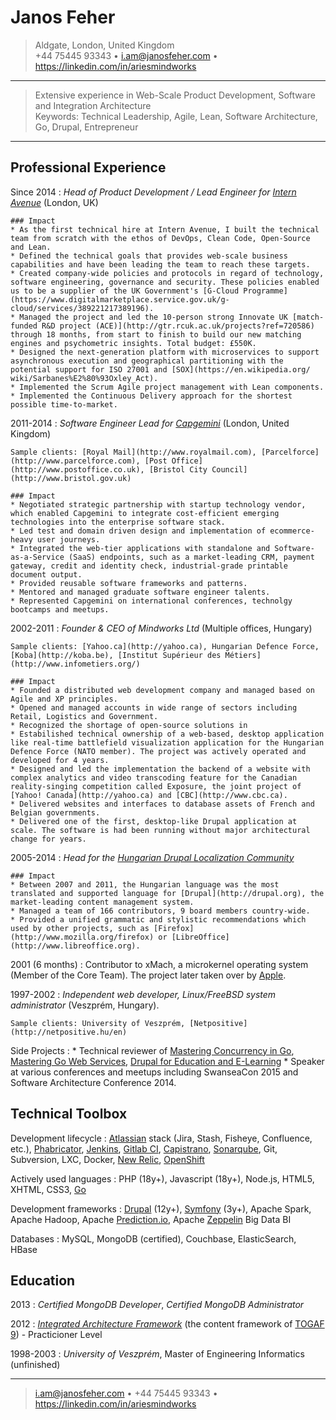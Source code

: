 Janos Feher
===========

>  Aldgate, London, United Kingdom \
>  +44 75445 93343 • <i.am@janosfeher.com> • <https://linkedin.com/in/ariesmindworks>

----

>  Extensive experience in Web-Scale Product Development, Software and Integration Architecture \
>  Keywords: Technical Leadership, Agile, Lean, Software Architecture, Go, Drupal, Entrepreneur

----

## Professional Experience

Since 2014
:   *Head of Product Development / Lead Engineer for [Intern Avenue](https://www.internavenue.com/)* (London, UK)

    ### Impact
    * As the first technical hire at Intern Avenue, I built the technical team from scratch with the ethos of DevOps, Clean Code, Open-Source and Lean.
    * Defined the technical goals that provides web-scale business capabilities and have been leading the team to reach these targets.
    * Created company-wide policies and protocols in regard of technology, software engineering, governance and security. These policies enabled us to be a supplier of the UK Government's [G-Cloud Programme](https://www.digitalmarketplace.service.gov.uk/g-cloud/services/389221217389196).
    * Managed the project and led the 10-person strong Innovate UK [match-funded R&D project (ACE)](http://gtr.rcuk.ac.uk/projects?ref=720586) through 18 months, from start to finish to build our new matching engines and psychometric insights. Total budget: £550K. 
    * Designed the next-generation platform with microservices to support asynchronous execution and geographical partitioning with the potential support for ISO 27001 and [SOX](https://en.wikipedia.org/ wiki/Sarbanes%E2%80%93Oxley_Act).
    * Implemented the Scrum Agile project management with Lean components.
    * Implemented the Continuous Delivery approach for the shortest possible time-to-market. 

2011-2014
:   *Software Engineer Lead for [Capgemini](https://www.capgemini.com/)* (London, United Kingdom)
    
    Sample clients: [Royal Mail](http://www.royalmail.com), [Parcelforce](http://www.parcelforce.com), [Post Office](http://www.postoffice.co.uk), [Bristol City Council](http://www.bristol.gov.uk)

    ### Impact
    * Negotiated strategic partnership with startup technology vendor, which enabled Capgemini to integrate cost-efficient emerging technologies into the enterprise software stack.
    * Led test and domain driven design and implementation of ecommerce-heavy user journeys.
    * Integrated the web-tier applications with standalone and Software-as-a-Service (SaaS) endpoints, such as a market-leading CRM, payment gateway, credit and identity check, industrial-grade printable document output.
    * Provided reusable software frameworks and patterns.
    * Mentored and managed graduate software engineer talents.
    * Represented Capgemini on international conferences, technolgy bootcamps and meetups.
    
2002-2011
:   *Founder & CEO of Mindworks Ltd* (Multiple offices, Hungary)

    Sample clients: [Yahoo.ca](http://yahoo.ca), Hungarian Defence Force, [Koba](http://koba.be), [Institut Supérieur des Métiers](http://www.infometiers.org/)

    ### Impact
    * Founded a distributed web development company and managed based on Agile and XP principles.
    * Opened and managed accounts in wide range of sectors including Retail, Logistics and Government.
    * Recognized the shortage of open-source solutions in 
    * Estabilished technical ownership of a web-based, desktop application like real-time battlefield visualization application for the Hungarian Defence Force (NATO member). The project was actively operated and developed for 4 years.
    * Designed and led the implementation the backend of a website with complex analytics and video transcoding feature for the Canadian reality-singing competition called Exposure, the joint project of [Yahoo! Canada](http://yahoo.ca) and [CBC](http://www.cbc.ca).
    * Delivered websites and interfaces to database assets of French and Belgian governments.
    * Delivered one of the first, desktop-like Drupal application at scale. The software is had been running without major architectural change for years. 

2005-2014
:   *Head for the [Hungarian Drupal Localization Community](https://localize.drupal.org/translate/languages/hu)*

    ### Impact
    * Between 2007 and 2011, the Hungarian language was the most translated and supported language for [Drupal](http://drupal.org), the market-leading content management system.
    * Managed a team of 166 contributors, 9 board members country-wide.
    * Provided a unified grammatic and stylistic recommendations which used by other projects, such as [Firefox](http://www.mozilla.org/firefox) or [LibreOffice](http://www.libreoffice.org).

2001 (6 months)
:   Contributor to xMach, a microkernel operating system (Member of the Core Team). The project later taken over by [Apple](http://apple.com).

1997-2002
:   *Independent web developer, Linux/FreeBSD system administrator* (Veszprém, Hungary).

    Sample clients: University of Veszprém, [Netpositive](http://netpositive.hu/en)

Side Projects
:   * Technical reviewer of [Mastering Concurrency in Go](https://www.packtpub.com/application-development/mastering-concurrency-go), [Mastering Go Web Services](https://www.packtpub.com/web-development/mastering-go-web-services), [Drupal for Education and E-Learning](https://www.packtpub.com/web-development/drupal-education-and-e-learning) 
    * Speaker at various conferences and meetups including SwanseaCon 2015 and Software Architecture Conference 2014. 


## Technical Toolbox

Development lifecycle
:   [Atlassian](http://www.atlassian.com) stack (Jira, Stash, Fisheye, Confluence, etc.), [Phabricator](http://phabricator.org), [Jenkins](http://jenkins-ci.org), [Gitlab CI](https://about.gitlab.com/gitlab-ci/), [Capistrano](http://capistranorb.com), [Sonarqube](http://www.sonarqube.org), Git, Subversion, LXC, Docker, [New Relic](https://newrelic.com/), [OpenShift](http://www.openshift.com/)

Actively used languages
:   PHP (18y+), Javascript (18y+), Node.js, HTML5, XHTML, CSS3, [Go](http://golang.org)

Development frameworks
:   [Drupal](http://drupal.org) (12y+), [Symfony](http://symfony.com) (3y+), Apache Spark, Apache Hadoop, Apache [Prediction.io](https://prediction.io/), Apache [Zeppelin](http://zeppelin-project.org/) Big Data BI 

Databases
:   MySQL, MongoDB (certified), Couchbase, ElasticSearch, HBase


## Education

2013
:   *Certified MongoDB Developer*, *Certified MongoDB Administrator*

2012
:   *[Integrated Architecture Framework](http://www.capgemini.com/resources/the-integrated-architecture-framework-explained)* (the content framework of [TOGAF 9](https://prediction.io/)) - Practicioner Level

1998-2003
:   *University of Veszprém*, Master of Engineering Informatics (unfinished)

----

> <i.am@janosfeher.com> • +44 75445 93343 • <https://linkedin.com/in/ariesmindworks> 
